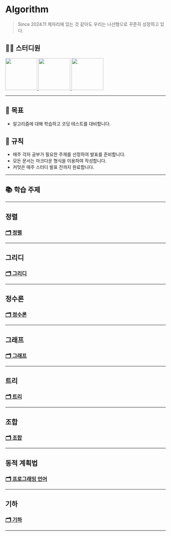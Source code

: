 # Algorithm
> Since 2024.11
> 제자리에 있는 것 같아도 우리는 나선형으로 꾸준히 성장하고 있다.

## 👨‍💻  스터디원
<p>
<a href="https://github.com/jonghyeok98">
  <img src="https://avatars.githubusercontent.com/u/77715064?v=4" width="100">
</a>
<a href="https://github.com/vhzkclq0705">
  <img src="https://avatars.githubusercontent.com/u/75382687?v=4" width="100">
</a>
<a href="https://github.com/altpfwlzh">
  <img src="https://avatars.githubusercontent.com/u/75382687?v=4" width="100">
</a>
</p>


---
## 📖 목표
- 알고리즘에 대해 학습하고 코딩 테스트를 대비합니다.

## 📝 규칙
- 매주 각자 공부가 필요한 주제를 선정하여 발표를 준비합니다.
- 모든 문서는 마크다운 형식을 이용하여 작성합니다.
- 커밋은 매주 스터디 발표 전까지 완료합니다.

---

## 📚 학습 주제


---
## 정렬
### [🗂 정렬](./Contents/Sort)

--- 
## 그리디
### [🗂 그리디](./Contents/Greedy)

---
## 정수론
### [🗂 정수론](./Contents/NumberTheory)

---

## 그래프
### [🗂 그래프](./Contents/Graph)

---

## 트리
### [🗂 트리](./Contents/Tree)


---


## 조합
### [🗂 조합](./Contents/Combination)

---

## 동적 계획법
### [🗂 프로그래밍 언어](./Contents/DP)

---

## 기하
### [🗂 기하](./Contents/Geometry)

---
